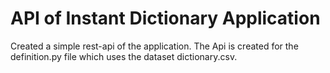 # API of Instant Dictionary Application

Created a simple rest-api of the application. The Api is created for the definition.py file which uses the dataset dictionary.csv.
